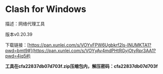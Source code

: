 # Clash for Windows

描述：网络代理工具

版本v0.20.39

下载链接：[https://pan.xunlei.com/s/VOYvFPW6Ugbkrf2ls-INUMKTA1?pwd=bmt9#](https://pan.xunlei.com/s/VOYyAv4mdPHtRGyjOtyRpr3AA1?pwd=4jq5#)

**工具在cfa22837db07d703f.zip压缩包内，解压密码：cfa22837db07d703f**

